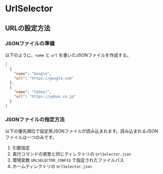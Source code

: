 # UrlSelector

## URLの設定方法

### JSONファイルの準備

以下のように、`name` と `url` を書いたJSONファイルを作成する。

```UrlSelector.json
[
  {
    "name": "Google",
    "url": "https://google.com"
  },
  {
    "name": "Yahoo!",
    "url": "https://yahoo.co.jp"
  }
]
```

### JSONファイルの指定方法

以下の優先順位で設定用JSONファイルが読み込まれます。読み込まれるJSONファイルは一つのみです。

1. 引数指定
1. 実行コマンドの実態と同じディレクトリの `UrlSelector.json`
1. 環境変数 `URLSELECTOR_CONFIG` で指定されたファイルパス
1. ホームディレクトリの `UrlSelector.json`